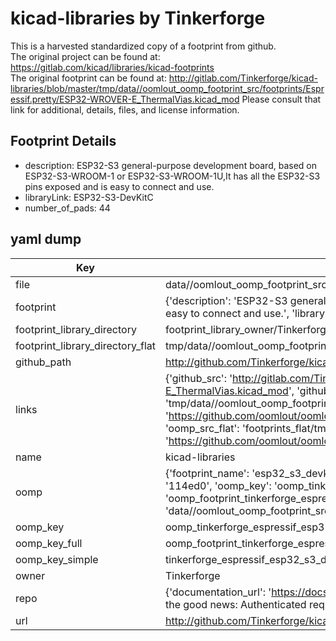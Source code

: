 # kicad-libraries by Tinkerforge  
This is a harvested standardized copy of a footprint from github.  
The original project can be found at:  
https://gitlab.com/kicad/libraries/kicad-footprints  
The original footprint can be found at:
http://gitlab.com/Tinkerforge/kicad-libraries/blob/master/tmp/data//oomlout_oomp_footprint_src/footprints/Espressif.pretty/ESP32-WROVER-E_ThermalVias.kicad_mod
Please consult that link for additional, details, files, and license information.  
## Footprint Details
* description: ESP32-S3 general-purpose development board, based on ESP32-S3-WROOM-1 or ESP32-S3-WROOM-1U,It has all the ESP32-S3 pins exposed and is easy to connect and use.  
* libraryLink: ESP32-S3-DevKitC  
* number_of_pads: 44  
## yaml dump  
| Key | Value |  
| --- | --- |  
| file | data//oomlout_oomp_footprint_src/kicad-libraries/footprints/Espressif.pretty/ESP32-S3-DevKitC.kicad_mod |  
| footprint | {'description': 'ESP32-S3 general-purpose development board, based on ESP32-S3-WROOM-1 or ESP32-S3-WROOM-1U,It has all the ESP32-S3 pins exposed and is easy to connect and use.', 'libraryLink': 'ESP32-S3-DevKitC', 'number_of_pads': 44} |  
| footprint_library_directory | footprint_library_owner/Tinkerforge_kicad-libraries |  
| footprint_library_directory_flat | tmp/data//oomlout_oomp_footprint_src/footprints_flat/tinkerforge_espressif_esp32_s3_devkitc/working |  
| github_path | http://github.com/Tinkerforge/kicad-libraries/blob/master/tmp/data//oomlout_oomp_footprint_src/footprints/Espressif.pretty/ESP32-S3-DevKitC.kicad_mod |  
| links | {'github_src': 'http://gitlab.com/Tinkerforge/kicad-libraries/blob/master/tmp/data//oomlout_oomp_footprint_src/footprints/Espressif.pretty/ESP32-WROVER-E_ThermalVias.kicad_mod', 'github_src_repo': 'https://gitlab.com/kicad/libraries/kicad-footprints', 'oomp_bot': 'tmp/data//oomlout_oomp_footprint_src/footprints/tinkerforge_espressif_esp32_s3_devkitc/working', 'oomp_bot_github': 'https://github.com/oomlout/oomlout_oomp_footprint_bot/tree/main/tmp/data//oomlout_oomp_footprint_src/footprints/tinkerforge_espressif_esp32_s3_devkitc/working', 'oomp_src_flat': 'footprints_flat/tmp/data//oomlout_oomp_footprint_src/footprints_flat/tinkerforge_espressif_esp32_s3_devkitc/working', 'oomp_src_flat_github': 'https://github.com/oomlout/oomlout_oomp_footprint_src/tree/main/tmp/data//oomlout_oomp_footprint_src/footprints_flat/tinkerforge_espressif_esp32_s3_devkitc/working'} |  
| name | kicad-libraries |  
| oomp | {'footprint_name': 'esp32_s3_devkitc', 'library_name': 'espressif', 'md5': '114ed0a753f97ee9106c131a16645616', 'md5_10': '114ed0a753', 'md5_5': '114ed', 'md5_6': '114ed0', 'oomp_key': 'oomp_tinkerforge_espressif_esp32_s3_devkitc', 'oomp_key_extra': 'oomp_footprint_tinkerforge_espressif_esp32_s3_devkitc', 'oomp_key_full': 'oomp_footprint_tinkerforge_espressif_esp32_s3_devkitc_114ed0', 'oomp_key_simple': 'tinkerforge_espressif_esp32_s3_devkitc', 'original_filename': 'data//oomlout_oomp_footprint_src/kicad-libraries/footprints/Espressif.pretty/ESP32-S3-DevKitC.kicad_mod', 'owner_name': 'tinkerforge'} |  
| oomp_key | oomp_tinkerforge_espressif_esp32_s3_devkitc |  
| oomp_key_full | oomp_footprint_tinkerforge_espressif_esp32_s3_devkitc |  
| oomp_key_simple | tinkerforge_espressif_esp32_s3_devkitc |  
| owner | Tinkerforge |  
| repo | {'documentation_url': 'https://docs.github.com/rest/overview/resources-in-the-rest-api#rate-limiting', 'message': "API rate limit exceeded for 84.66.142.224. (But here's the good news: Authenticated requests get a higher rate limit. Check out the documentation for more details.)"} |  
| url | http://github.com/Tinkerforge/kicad-libraries |  

